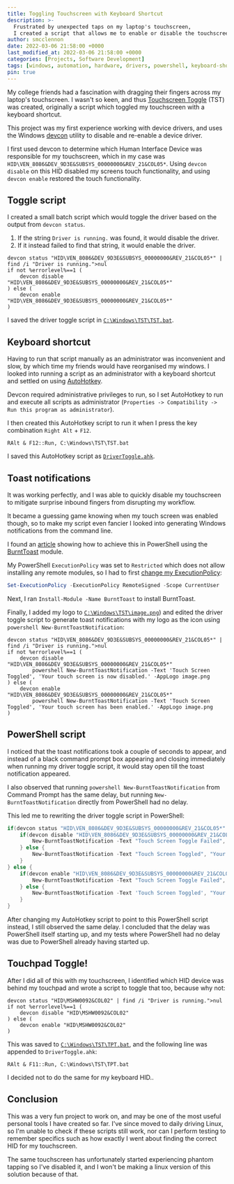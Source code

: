 ```yaml
---
title: Toggling Touchscreen with Keyboard Shortcut
description: >-
  Frustrated by unexpected taps on my laptop's touchscreen,
  I created a script that allows me to enable or disable the touchscreen with a keyboard shortcut.
author: smcclennon
date: 2022-03-06 21:58:00 +0000
last_modified_at: 2022-03-06 21:58:00 +0000
categories: [Projects, Software Development]
tags: [windows, automation, hardware, drivers, powershell, keyboard-shortcuts]
pin: true
---
```


My college friends had a fascination with dragging their fingers across my laptop's touchscreen. I wasn't so keen, and thus [Touchscreen Toggle](https://github.com/smcclennon/old-projects/blob/master/touchscreen_toggle) (TST) was created, originally a script which toggled my touchscreen with a keyboard shortcut.

This project was my first experience working with device drivers, and uses the Windows [devcon](https://github.com/Microsoft/Windows-driver-samples/tree/master/setup/devcon) utility to disable and re-enable a device driver.

I first used devcon to determine which Human Interface Device was responsible for my touchscreen, which in my case was `HID\VEN_8086&DEV_9D3E&SUBSYS_00000000&REV_21&COL05*`. Using `devcon disable` on this HID disabled my screens touch functionality, and using `devcon enable` restored the touch functionality.

## Toggle script

I created a small batch script which would toggle the driver based on the output from `devcon status`.

1. If the string `Driver is running.` was found, it would disable the driver.
2. If it instead failed to find that string, it would enable the driver.

```batch
devcon status "HID\VEN_8086&DEV_9D3E&SUBSYS_00000000&REV_21&COL05*" | find /i "Driver is running.">nul
if not %errorlevel%==1 (
    devcon disable "HID\VEN_8086&DEV_9D3E&SUBSYS_00000000&REV_21&COL05*"
) else (
    devcon enable "HID\VEN_8086&DEV_9D3E&SUBSYS_00000000&REV_21&COL05*"
)
```

I saved the driver toggle script in [`C:\Windows\TST\TST.bat`](https://github.com/smcclennon/old-projects/blob/master/touchscreen_toggle/TST.bat).

## Keyboard shortcut

Having to run that script manually as an administrator was inconvenient and slow, by which time my friends would have reorganised my windows. I looked into running a script as an administrator with a keyboard shortcut and settled on using [AutoHotkey](https://www.autohotkey.com/).

Devcon required administrative privileges to run, so I set AutoHotkey to run and execute all scripts as administrator (`Properties -> Compatibility -> Run this program as administrator`).

I then created this AutoHotkey script to run it when I press the key combination `Right Alt` + `F12`.  

```
﻿RAlt & F12::Run, C:\Windows\TST\TST.bat
```

I saved this AutoHotkey script as [`DriverToggle.ahk`](https://github.com/smcclennon/old-projects/blob/master/touchscreen_toggle/DriverToggle.ahk).

## Toast notifications

It was working perfectly, and I was able to quickly disable my touchscreen to mitigate surprise inbound fingers from disrupting my workflow.

It became a guessing game knowing when my touch screen was enabled though, so to make my script even fancier I looked into generating Windows notifications from the command line.

I found an [article](https://www.addictivetips.com/windows-tips/show-a-custom-toast-notification-on-windows-10/) showing how to achieve this in PowerShell using the [BurntToast](https://github.com/Windos/BurntToast) module.

My PowerShell `ExecutionPolicy` was set to `Restricted` which does not allow installing any remote modules, so I had to first [change my ExecutionPolicy](https://docs.microsoft.com/en-gb/powershell/module/microsoft.powershell.security/set-executionpolicy?view=powershell-6):  

```powershell
Set-ExecutionPolicy -ExecutionPolicy RemoteSigned -Scope CurrentUser
```

Next, I ran `Install-Module -Name BurntToast` to install BurntToast.

Finally, I added my logo to [`C:\Windows\TST\image.png`](https://github.com/smcclennon/old-projects/blob/master/touchscreen_toggle/image.png)) and edited the driver toggle script to generate toast notifications with my logo as the icon using `powershell New-BurntToastNotification`:  

```batch
devcon status "HID\VEN_8086&DEV_9D3E&SUBSYS_00000000&REV_21&COL05*" | find /i "Driver is running.">nul
if not %errorlevel%==1 (
    devcon disable "HID\VEN_8086&DEV_9D3E&SUBSYS_00000000&REV_21&COL05*"
        powershell New-BurntToastNotification -Text 'Touch Screen Toggled', 'Your touch screen is now disabled.' -AppLogo image.png
) else (
    devcon enable "HID\VEN_8086&DEV_9D3E&SUBSYS_00000000&REV_21&COL05*"
        powershell New-BurntToastNotification -Text 'Touch Screen Toggled', 'Your touch screen has been enabled.' -AppLogo image.png
)
```

## PowerShell script

I noticed that the toast notifications took a couple of seconds to appear, and instead of a black command prompt box appearing and closing immediately when running my driver toggle script, it would stay open till the toast notification appeared.

I also observed that running `powershell New-BurntToastNotification` from Command Prompt has the same delay, but running `New-BurntToastNotification` directly from PowerShell had no delay.

This led me to rewriting the driver toggle script in PowerShell:  

```powershell
if(devcon status "HID\VEN_8086&DEV_9D3E&SUBSYS_00000000&REV_21&COL05*" | find /i "Driver is running.") {
    if(devcon disable "HID\VEN_8086&DEV_9D3E&SUBSYS_00000000&REV_21&COL05*" | find /i "Disable failed") {
        New-BurntToastNotification -Text "Touch Screen Toggle Failed", "Failed to disable your touch screen (Am I running with administrator permissions? Is your hardware ID correct?)" -AppLogo image.png
    } else {
        New-BurntToastNotification -Text "Touch Screen Toggled", "Your touch screen is now disabled." -AppLogo image.png
    }
} else {
    if(devcon enable "HID\VEN_8086&DEV_9D3E&SUBSYS_00000000&REV_21&COL05*" | find /i "Enable failed") {
        New-BurntToastNotification -Text "Touch Screen Toggle Failed", "Failed to enable your touch screen (Am I running with administrator permissions? Is your hardware ID correct?)" -AppLogo image.png
    } else {
        New-BurntToastNotification -Text 'Touch Screen Toggled', "Your touch screen has been enabled." -AppLogo image.png
    }
}
```

After changing my AutoHotkey script to point to this PowerShell script instead, I still observed the same delay. I concluded that the delay was PowerShell itself starting up, and my tests where PowerShell had no delay was due to PowerShell already having started up.

## Touchpad Toggle!

After I did all of this with my touchscreen, I identified which HID device was behind my touchpad and wrote a script to toggle that too, because why not:  

```batch
devcon status "HID\MSHW0092&COL02" | find /i "Driver is running.">nul
if not %errorlevel%==1 (
    devcon disable "HID\MSHW0092&COL02"
) else (
    devcon enable "HID\MSHW0092&COL02"
)
```

This was saved to [`C:\Windows\TST\TPT.bat`](https://github.com/smcclennon/old-projects/blob/master/touchscreen_toggle/TPT.bat), and the following line was appended to `DriverToggle.ahk`:  

```
RAlt & F11::Run, C:\Windows\TST\TPT.bat
```

I decided not to do the same for my keyboard HID..

## Conclusion

This was a very fun project to work on, and may be one of the most useful personal tools I have created so far. I've since moved to daily driving Linux, so I'm unable to check if these scripts still work, nor can I perform testing to remember specifics such as how exactly I went about finding the correct HID for my touchscreen.

The same touchscreen has unfortunately started experiencing phantom tapping so I've disabled it, and I won't be making a linux version of this solution because of that.